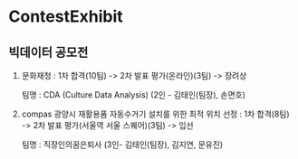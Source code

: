 # ContestExhibit
## 빅데이터 공모전


1. 문화재청 : 1차 합격(10팀) -> 2차 발표 평가(온라인)(3팀) -> 장려상<p> 팀명 : CDA (Culture Data Analysis) (2인 - 김태인(팀장), 손면호)
2. compas 광양시 재활용품 자동수거기 설치를 위한 최적 위치 선정 : 1차 합격(8팀) -> 2차 발표 평가(서울역 서울 스퀘어)(3팀) -> 입선 <p> 팀명 : 직장인의꿈은퇴사 (3인- 김태인(팀장), 김지연, 문유진)
